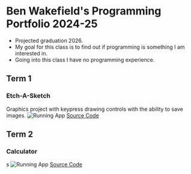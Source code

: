 # Ben Wakefield's Programming Portfolio 2024-25
* Projected graduation 2026.
* My goal for this class is to find out if programming is something I am interested in.
* Going into this class I have no programming experience.

## Term 1
###  Etch-A-Sketch
Graphics project with keypress drawing controls with the ability to save images.
![Running App]()
[Source Code]()

## Term 2
### Calculator
s
![Running App]()
[Source Code]()
